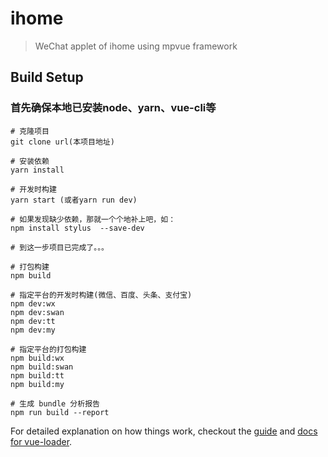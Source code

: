 <!--
 * @Description: 
 * @Author: 
 * @Date: 2019-10-05 16:07:28
 * @LastEditTime: 2019-10-05 16:07:28
 * @LastEditors: Lin Changkun
 -->
# ihome

> WeChat applet of ihome using mpvue framework

## Build Setup

### 首先确保本地已安装node、yarn、vue-cli等

```bush
# 克隆项目
git clone url(本项目地址)

# 安装依赖
yarn install

# 开发时构建
yarn start (或者yarn run dev)

# 如果发现缺少依赖，那就一个个地补上吧，如：
npm install stylus  --save-dev

# 到这一步项目已完成了。。。

# 打包构建
npm build

# 指定平台的开发时构建(微信、百度、头条、支付宝)
npm dev:wx
npm dev:swan
npm dev:tt
npm dev:my

# 指定平台的打包构建
npm build:wx
npm build:swan
npm build:tt
npm build:my

# 生成 bundle 分析报告
npm run build --report
```

For detailed explanation on how things work, checkout the [guide](http://vuejs-templates.github.io/webpack/) and [docs for vue-loader](http://vuejs.github.io/vue-loader).
